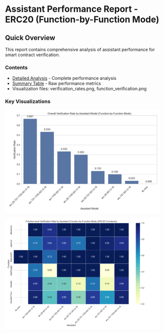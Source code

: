 # Assistant Performance Report - ERC20 (Function-by-Function Mode)

## Quick Overview

This report contains comprehensive analysis of assistant performance for smart contract verification.

### Contents

- [Detailed Analysis](detailed_report.md) - Complete performance analysis
- [Summary Table](summary_table.csv) - Raw performance metrics
- Visualization files: verification_rates.png, function_verification.png

### Key Visualizations

![Overall Performance](verification_rates.png)

![Function-level Analysis](function_verification.png)

